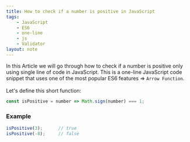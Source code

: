 ```yaml
---
title: How to check if a number is positive in JavaScript
tags:
    - JavaScript
    - ES6
    - one-line
    - js
    - Validator
layout: note
---
```




In this Article we will go through how to check if a number is positive only using single line of code in JavaScript.
This is a one-line JavaScript code snippet that uses one of the most popular ES6 features => `Arrow Function`.
<br/>
<br/>
Let's define this short function:

```js {.wrap}
const isPositive = number => Math.sign(number) === 1;
```

### Example

```js {.wrap}
isPositive(3);      // true
isPositive(-8);     // false
```